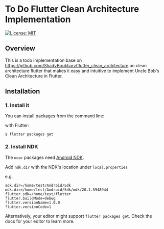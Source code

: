 # To Do Flutter Clean Architecture Implementation
[![License: MIT](https://img.shields.io/badge/License-MIT-yellow.svg)](https://opensource.org/licenses/MIT) 


## Overview
This is a todo implementation base on https://github.com/ShadyBoukhary/flutter_clean_architecture an clean architecture flutter that makes it easy and intuitive to implement Uncle Bob's Clean Architecture in Flutter. 

## Installation

### 1. Install it
You can install packages from the command line:

with Flutter:

```shell
$ flutter packages get
```

### 2. Install NDK
The `moor` packages need [Android NDK](https://developer.android.com/ndk/downloads/index.html).

Add `ndk.dir` with the NDK's location under `local.properties`

e.g.
```
sdk.dir=/home/test/Android/Sdk
ndk.dir=/home/test/Android/Sdk/ndk/20.1.5948944
flutter.sdk=/home/test/flutter
flutter.buildMode=debug
flutter.versionName=1.0.0
flutter.versionCode=1
```

Alternatively, your editor might support `flutter packages get`. Check the docs for your editor to learn more.
